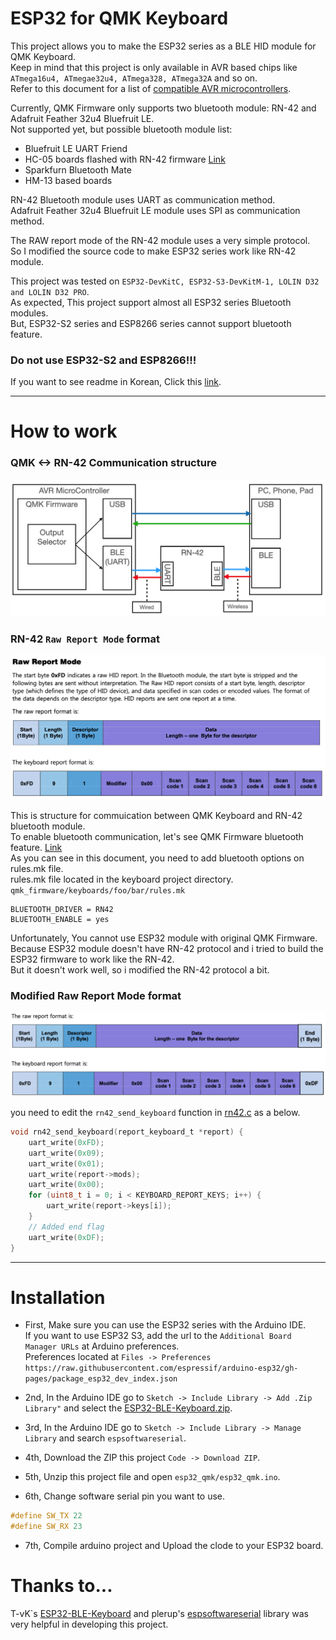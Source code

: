 # ESP32 for QMK Keyboard
This project allows you to make the ESP32 series as a BLE HID module for QMK Keyboard.  
Keep in mind that this project is only available in AVR based chips like `ATmega16u4, ATmegae32u4, ATmega328, ATmega32A` and so on.  
Refer to this document for a list of [compatible AVR microcontrollers](https://github.com/qmk/qmk_firmware/blob/master/docs/compatible_microcontrollers.md).  

Currently, QMK Firmware only supports two bluetooth module: RN-42 and Adafruit Feather 32u4 Bluefruit LE.  
Not supported yet, but possible bluetooth module list:

* Bluefruit LE UART Friend
* HC-05 boards flashed with RN-42 firmware [Link](http://pastebin.com/V91PZBnJ)
* Sparkfurn Bluetooth Mate
* HM-13 based boards

RN-42 Bluetooth module uses UART as communication method.  
Adafruit Feather 32u4 Bluefruit LE module uses SPI as communication method.  

The RAW report mode of the RN-42 module uses a very simple protocol.  
So I modified the source code to make ESP32 series work like RN-42 module.  

This project was tested on `ESP32-DevKitC, ESP32-S3-DevKitM-1, LOLIN D32 and LOLIN D32 PRO`.  
As expected, This project support almost all ESP32 series Bluetooth modules.  
But, ESP32-S2 series and ESP8266 series cannot support bluetooth feature.  
### Do not use ESP32-S2 and ESP8266!!!

If you want to see readme in Korean, Click this [link](https://github.com/09labs/esp32_ble_hid/blob/bugfix/README_KR.md).

---
# How to work  

### QMK <-> RN-42 Communication structure
![comm_structure](https://github.com/09labs/esp32_ble_hid/blob/bugfix/img/comm_structure.png)  
### RN-42 `Raw Report Mode` format  
![RN42_Protocol](https://github.com/09labs/esp32_ble_hid/blob/bugfix/img/rn42_raw_report.png)

This is structure for commuication between QMK Keyboard and RN-42 bluetooth module.  
To enable bluetooth communication, let's see QMK Firmware bluetooth feature. [Link](https://github.com/qmk/qmk_firmware/blob/master/docs/feature_bluetooth.md)  
As you can see in this document, you need to add bluetooth options on rules.mk file.  
rules.mk file located in the keyboard project directory.  
`qmk_firmware/keyboards/foo/bar/rules.mk`

```
BLUETOOTH_DRIVER = RN42
BLUETOOTH_ENABLE = yes
```  

Unfortunately, You cannot use ESP32 module with original QMK Firmware.  
Because ESP32 module doesn't have RN-42 protocol and i tried to build the ESP32 firmware to work like the RN-42.  
But it doesn't work well, so i modified the RN-42 protocol a bit.  

### Modified Raw Report Mode format
![ESP32_Protocol](https://github.com/09labs/esp32_ble_hid/blob/bugfix/img/mod_raw_report.png)

you need to edit the `rn42_send_keyboard` function in [rn42.c](https://github.com/qmk/qmk_firmware/blob/master/drivers/bluetooth/rn42.c) as a below.  
```c
void rn42_send_keyboard(report_keyboard_t *report) {
    uart_write(0xFD);
    uart_write(0x09);
    uart_write(0x01);
    uart_write(report->mods);
    uart_write(0x00);
    for (uint8_t i = 0; i < KEYBOARD_REPORT_KEYS; i++) {
        uart_write(report->keys[i]);
    }
    // Added end flag
    uart_write(0xDF);
}
```  

---

# Installation
* First, Make sure you can use the ESP32 series with the Arduino IDE.  
If you want to use ESP32 S3, add the url to the `Additional Board Manager URLs` at Arduino preferences.  
Preferences located at `Files -> Preferences`  
`https://raw.githubusercontent.com/espressif/arduino-esp32/gh-pages/package_esp32_dev_index.json`  

* 2nd, In the Arduino IDE go to `Sketch -> Include Library -> Add .Zip Library"` and select the [ESP32-BLE-Keyboard.zip](https://github.com/T-vK/ESP32-BLE-Keyboard).  
* 3rd, In the Arduino IDE go to `Sketch -> Include Library -> Manage Library` and search `espsoftwareserial`.   
* 4th, Download the ZIP this project `Code -> Download ZIP`.  
* 5th, Unzip this project file and open `esp32_qmk/esp32_qmk.ino`.  
* 6th, Change software serial pin you want to use.
```c
#define SW_TX 22
#define SW_RX 23
```
* 7th, Compile arduino project and Upload the clode to your ESP32 board.  

# Thanks to...
T-vK`s [ESP32-BLE-Keyboard](https://github.com/T-vK/ESP32-BLE-Keyboard) and plerup's [espsoftwareserial](https://github.com/plerup/espsoftwareserial) library was very helpful in developing this project.  
